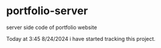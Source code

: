 # portfolio-server
server side code of portfolio website

Today at 3:45 8/24/2024 i have started tracking this project.
